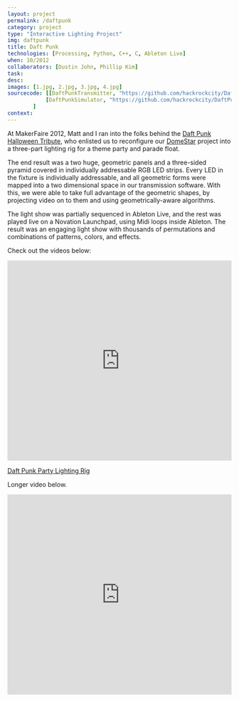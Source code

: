 ```yaml
---
layout: project
permalink: /daftpunk
category: project 
type: "Interactive Lighting Project" 
img: daftpunk
title: Daft Punk
technologies: [Processing, Python, C++, C, Ableton Live] 
when: 10/2012
collaborators: [Dustin John, Phillip Kim]
task: 
desc:
images: [1.jpg, 2.jpg, 3.jpg, 4.jpg]
sourcecode: [[DaftPunkTransmitter, "https://github.com/hackrockcity/DaftPunkTransmitter"],
			[DaftPunkSimulator, "https://github.com/hackrockcity/DaftPunkSimulator"]
		]
context: 
---
```


At MakerFaire 2012, Matt and I ran into the folks behind the [Daft Punk Halloween Tribute](http://www.kickstarter.com/projects/221718076/daft-punk-halloween-tribute), who enlisted us to reconfigure our [DomeStar](../domestar) project into a three-part lighting rig for a theme party and parade float. 

<!--break-->

The end result was a two huge, geometric panels and a three-sided pyramid covered in individually addressable RGB LED strips. Every LED in the fixture is individually addressable, and all geometric forms were mapped into a two dimensional space in our transmission software. With this, we were able to take full advantage of the geometric shapes, by projecting video on to them and using geometrically-aware algorithms. 

The light show was partially sequenced in Ableton Live, and the rest was played live on a Novation Launchpad, using Midi loops inside Ableton. The result was an engaging light show with thousands of permutations and combinations of patterns, colors, and effects. 

Check out the videos below:

<div class="videoWrapper">   
<iframe class="project_full_video" src="http://player.vimeo.com/video/53355312" width="100%" height="450px"  frameborder="0"></iframe><p><a href="http://www.vimeo.com/53355312" class="project_full_caption">Daft Punk Party Lighting Rig</a> 
</div>


Longer video below.

<iframe width="100%" height="450px" src="http://www.youtube.com/embed/HZkRzLUCr5Y" frameborder="0" allowfullscreen></iframe>